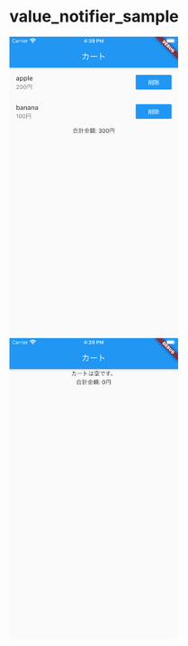 # value_notifier_sample

<img src="screenshots/1.png" width=300>
<img src="screenshots/2.png" width=300>
